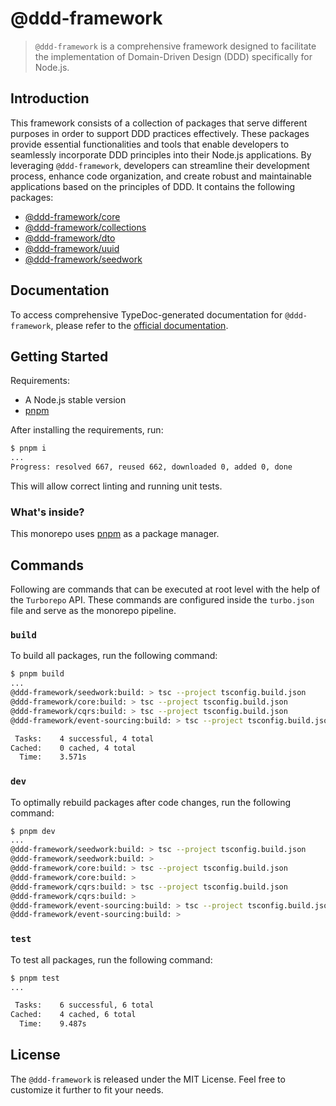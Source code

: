 # @ddd-framework

> `@ddd-framework` is a comprehensive framework designed to facilitate the implementation of Domain-Driven Design (DDD) specifically for Node.js.

## Introduction

This framework consists of a collection of packages that serve different purposes in order to support DDD practices effectively. These packages provide essential functionalities and tools that enable developers to seamlessly incorporate DDD principles into their Node.js applications. By leveraging `@ddd-framework`, developers can streamline their development process, enhance code organization, and create robust and maintainable applications based on the principles of DDD. It contains the following packages:

- [@ddd-framework/core](./lib/core/README.md)
- [@ddd-framework/collections](./lib/collections/README.md)
- [@ddd-framework/dto](./lib/dto/README.md)
- [@ddd-framework/uuid](./lib/uuid/README.md)
- [@ddd-framework/seedwork](./lib/seedwork/README.md)

## Documentation

To access comprehensive TypeDoc-generated documentation for `@ddd-framework`, please refer to the [official documentation](https://www.example.com).

## Getting Started

Requirements:

- A Node.js stable version
- [pnpm](https://pnpm.io/)

After installing the requirements, run:

```sh
$ pnpm i
...
Progress: resolved 667, reused 662, downloaded 0, added 0, done
```

This will allow correct linting and running unit tests.

### What's inside?

This monorepo uses [pnpm](https://pnpm.io/) as a package manager.

## Commands

Following are commands that can be executed at root level with the help of the `Turborepo` API. These commands are configured inside the `turbo.json` file and serve as the monorepo pipeline.

### `build`

To build all packages, run the following command:

```sh
$ pnpm build
...
@ddd-framework/seedwork:build: > tsc --project tsconfig.build.json
@ddd-framework/core:build: > tsc --project tsconfig.build.json
@ddd-framework/cqrs:build: > tsc --project tsconfig.build.json
@ddd-framework/event-sourcing:build: > tsc --project tsconfig.build.json

 Tasks:    4 successful, 4 total
Cached:    0 cached, 4 total
  Time:    3.571s 
```

### `dev`

To optimally rebuild packages after code changes, run the following command:

```sh
$ pnpm dev
...
@ddd-framework/seedwork:build: > tsc --project tsconfig.build.json
@ddd-framework/seedwork:build: >
@ddd-framework/core:build: > tsc --project tsconfig.build.json
@ddd-framework/core:build: >
@ddd-framework/cqrs:build: > tsc --project tsconfig.build.json
@ddd-framework/cqrs:build: >
@ddd-framework/event-sourcing:build: > tsc --project tsconfig.build.json
@ddd-framework/event-sourcing:build: >
```

### `test`

To test all packages, run the following command:

```sh
$ pnpm test
...

 Tasks:    6 successful, 6 total
Cached:    4 cached, 6 total
  Time:    9.487s 
```

## License

The `@ddd-framework` is released under the MIT License. Feel free to customize it further to fit your needs.
